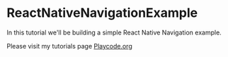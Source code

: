 # ReactNativeNavigationExample
In this tutorial we'll be building a simple React Native Navigation example.

Please visit my tutorials page [Playcode.org](https://playcode.org)
